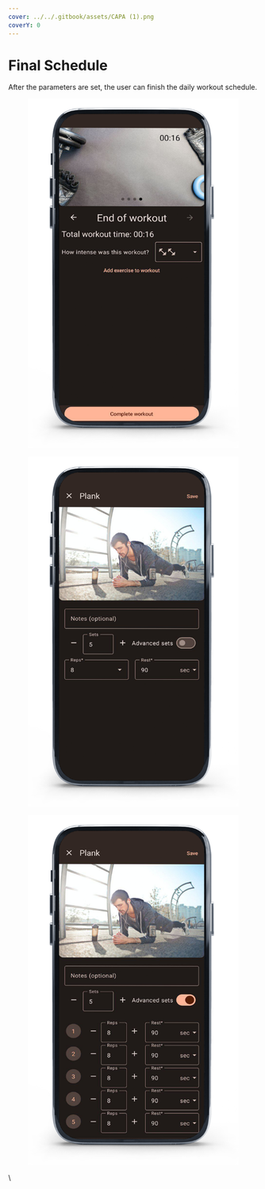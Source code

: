 ```yaml
---
cover: ../../.gitbook/assets/CAPA (1).png
coverY: 0
---
```


# Final Schedule

After the parameters are set, the user can finish the daily workout schedule.

<div>

<figure><img src="../../.gitbook/assets/1 (6).png" alt=""><figcaption></figcaption></figure>

 

<figure><img src="../../.gitbook/assets/2 (6).png" alt=""><figcaption></figcaption></figure>

 

<figure><img src="../../.gitbook/assets/3 (6).png" alt=""><figcaption></figcaption></figure>

</div>

\

